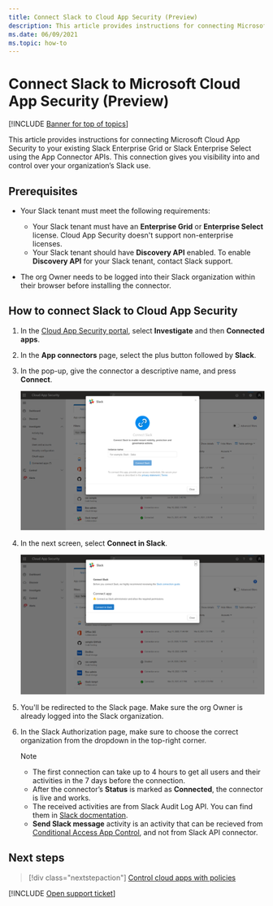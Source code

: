 ```yaml
---
title: Connect Slack to Cloud App Security (Preview)
description: This article provides instructions for connecting Microsoft Cloud App Security to your existing Slack Enterprise Grid or Slack Enterprise Select using the App Connector APIs. 
ms.date: 06/09/2021
ms.topic: how-to
---
```

# Connect Slack to Microsoft Cloud App Security (Preview)

[!INCLUDE [Banner for top of topics](includes/banner.md)]

This article provides instructions for connecting Microsoft Cloud App Security to your existing Slack Enterprise Grid or Slack Enterprise Select using the App Connector APIs. This connection gives you visibility into and control over your organization’s Slack use.

## Prerequisites

* Your Slack tenant must meet the following requirements:
  * Your Slack tenant must have an **Enterprise Grid** or **Enterprise Select** license. Cloud App Security doesn't support non-enterprise licenses.
  * Your Slack tenant should have **Discovery API** enabled. To enable **Discovery API** for your Slack tenant, contact Slack support.

* The org Owner needs to be logged into their Slack organization within their browser before installing the connector.

## How to connect Slack to Cloud App Security

1. In the [Cloud App Security portal](https://portal.cloudappsecurity.com/), select **Investigate** and then **Connected apps**.

1. In the **App connectors** page, select the plus button followed by **Slack**.

1. In the pop-up, give the connector a descriptive name, and press **Connect**.

    ![Connect Slack](media/connect-slack.png)

1. In the next screen, select **Connect in Slack**.

    ![Connect in Slack](media/connect-in-slack.png)

1. You'll be redirected to the Slack page. Make sure the org Owner is already logged into the Slack organization.

1. In the Slack Authorization page, make sure to choose the correct organization from the dropdown in the top-right corner.

    >[!NOTE]
    >
    > * The first connection can take up to 4 hours to get all users and their activities in the 7 days before the connection.
    > * After the connector’s **Status** is marked as **Connected**, the connector is live and works.
    > * The received activities are from Slack Audit Log API. You can find them in [Slack docmentation](https://api.slack.com/admins/audit-logs#audit_logs_actions).
    > * **Send Slack message** activity is an activity that can be recieved from [Conditional Access App Control](https://docs.microsoft.com/en-us/cloud-app-security/proxy-deployment-aad), and not from Slack API connector.

## Next steps

> [!div class="nextstepaction"]
> [Control cloud apps with policies](control-cloud-apps-with-policies.md)

[!INCLUDE [Open support ticket](includes/support.md)]
